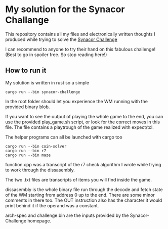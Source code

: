# My solution for the Synacor Challange

This repository contains all my files and electronically written thoughts
I produced while trying to solve the [Synacor Challenge](https://challenge.synacor.com/) 

I can recommend to anyone to try their hand on this fabulous
challenge! (Best to go in spoiler free. So stop reading here!)

## How to run it

My solution is written in rust so a simple
```
cargo run --bin synacor-challenge
```
In the root folder should let you experience the WM running with the 
provided binary blob.

If you want to see the output of playing the whole game to the end, you can
use the provided play\_game.sh script, or look for the correct moves in this
file. The file contains a playtrough of the game realized with expect/tcl.

The helper programs can all be launched with cargo too
```
cargo run --bin coin-solver
cargo run --bin r7
cargo run --bin maze
```

function.cpp was a transcript of the r7 check algorithm I wrote while trying
to work through the dissasembly.

The two .txt files are transcripts of items you will find inside the game.

dissasembly is the whole binary file run through the decode and fetch state
of the WM starting from address 0 up to the end. There are some minor comments
in there too. The OUT instruction also has the character it would print behind
it if the operand was a constant.

arch-spec and challenge.bin are the inputs provided by the Synacor-Challenge
homepage.
